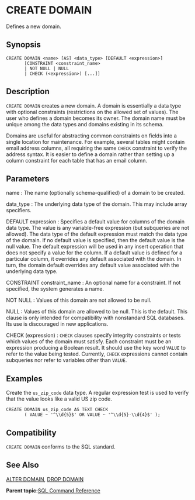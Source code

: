 # CREATE DOMAIN 

Defines a new domain.

## Synopsis 

``` {#sql_command_synopsis}
CREATE DOMAIN <name> [AS] <data_type> [DEFAULT <expression>] 
       [CONSTRAINT <constraint_name>
       | NOT NULL | NULL 
       | CHECK (<expression>) [...]]
```

## Description 

`CREATE DOMAIN` creates a new domain. A domain is essentially a data type with optional constraints \(restrictions on the allowed set of values\). The user who defines a domain becomes its owner. The domain name must be unique among the data types and domains existing in its schema.

Domains are useful for abstracting common constraints on fields into a single location for maintenance. For example, several tables might contain email address columns, all requiring the same `CHECK` constraint to verify the address syntax. It is easier to define a domain rather than setting up a column constraint for each table that has an email column.

## Parameters 

name
:   The name \(optionally schema-qualified\) of a domain to be created.

data\_type
:   The underlying data type of the domain. This may include array specifiers.

DEFAULT expression
:   Specifies a default value for columns of the domain data type. The value is any variable-free expression \(but subqueries are not allowed\). The data type of the default expression must match the data type of the domain. If no default value is specified, then the default value is the null value. The default expression will be used in any insert operation that does not specify a value for the column. If a default value is defined for a particular column, it overrides any default associated with the domain. In turn, the domain default overrides any default value associated with the underlying data type.

CONSTRAINT constraint\_name
:   An optional name for a constraint. If not specified, the system generates a name.

NOT NULL
:   Values of this domain are not allowed to be null.

NULL
:   Values of this domain are allowed to be null. This is the default. This clause is only intended for compatibility with nonstandard SQL databases. Its use is discouraged in new applications.

CHECK \(expression\)
:   `CHECK` clauses specify integrity constraints or tests which values of the domain must satisfy. Each constraint must be an expression producing a Boolean result. It should use the key word `VALUE` to refer to the value being tested. Currently, `CHECK` expressions cannot contain subqueries nor refer to variables other than `VALUE`.

## Examples 

Create the `us_zip_code` data type. A regular expression test is used to verify that the value looks like a valid US zip code.

```
CREATE DOMAIN us_zip_code AS TEXT CHECK 
       ( VALUE ~ '^\\d{5}$' OR VALUE ~ '^\\d{5}-\\d{4}$' );
```

## Compatibility 

`CREATE DOMAIN` conforms to the SQL standard.

## See Also 

[ALTER DOMAIN](ALTER_DOMAIN.html), [DROP DOMAIN](DROP_DOMAIN.html)

**Parent topic:**[SQL Command Reference](../sql_commands/sql_ref.html)

